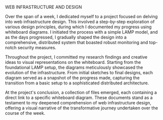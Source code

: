 WEB INFRASTRUCTURE AND DESIGN

Over the span of a week, I dedicated myself to a project focused on delving into web infrastructure design. This involved a step-by-step exploration of various design principles, during which I documented my progress using whiteboard diagrams. I initiated the process with a simple LAMP model, and as the days progressed, I gradually shaped the design into a comprehensive, distributed system that boasted robust monitoring and top-notch security measures.

Throughout the project, I committed my research findings and creative ideas to visual representations on the whiteboard. Starting from the foundational LAMP setup, the diagrams meticulously showcased the evolution of the infrastructure. From initial sketches to final designs, each diagram served as a snapshot of the progress made, capturing the transition from a basic setup to a sophisticated distributed architecture.

At the project's conclusion, a collection of files emerged, each containing a direct link to a specific whiteboard diagram. These documents stand as a testament to my deepened comprehension of web infrastructure design, offering a visual narrative of the transformative journey undertaken over the course of the week.
